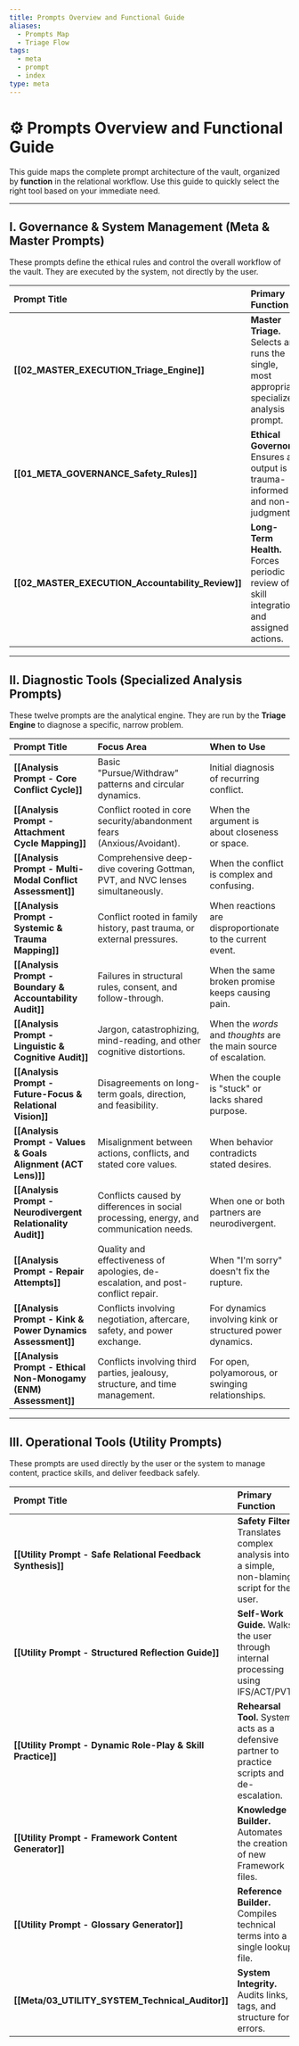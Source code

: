 ```yaml
---
title: Prompts Overview and Functional Guide
aliases:
  - Prompts Map
  - Triage Flow
tags:
  - meta
  - prompt
  - index
type: meta
---
```


<!-- @format -->

# ⚙️ Prompts Overview and Functional Guide

This guide maps the complete prompt architecture of the vault, organized by **function**
in the relational workflow. Use this guide to quickly select the right tool based on
your immediate need.

---

## I. Governance & System Management (Meta & Master Prompts)

These prompts define the ethical rules and control the overall workflow of the vault.
They are executed by the system, not directly by the user.

| Prompt Title                                      | Primary Function                                                                              | Workflow Stage        |
| :------------------------------------------------ | :-------------------------------------------------------------------------------------------- | :-------------------- |
| **[[02_MASTER_EXECUTION_Triage_Engine]]**         | **Master Triage.** Selects and runs the single, most appropriate specialized analysis prompt. | Execution Start       |
| **[[01_META_GOVERNANCE_Safety_Rules]]**           | **Ethical Governor.** Ensures all output is trauma-informed and non-judgmental.               | Continuous Constraint |
| **[[02_MASTER_EXECUTION_Accountability_Review]]** | **Long-Term Health.** Forces periodic review of skill integration and assigned actions.       | Maintenance/Review    |

---

## II. Diagnostic Tools (Specialized Analysis Prompts)

These twelve prompts are the analytical engine. They are run by the **Triage Engine** to
diagnose a specific, narrow problem.

| Prompt Title                                                    | Focus Area                                                                             | When to Use                                                        |
| :-------------------------------------------------------------- | :------------------------------------------------------------------------------------- | :----------------------------------------------------------------- |
| **[[Analysis Prompt - Core Conflict Cycle]]**                   | Basic "Pursue/Withdraw" patterns and circular dynamics.                                | Initial diagnosis of recurring conflict.                           |
| **[[Analysis Prompt - Attachment Cycle Mapping]]**              | Conflict rooted in core security/abandonment fears (Anxious/Avoidant).                 | When the argument is about closeness or space.                     |
| **[[Analysis Prompt - Multi-Modal Conflict Assessment]]**       | Comprehensive deep-dive covering Gottman, PVT, and NVC lenses simultaneously.          | When the conflict is complex and confusing.                        |
| **[[Analysis Prompt - Systemic & Trauma Mapping]]**             | Conflict rooted in family history, past trauma, or external pressures.                 | When reactions are disproportionate to the current event.          |
| **[[Analysis Prompt - Boundary & Accountability Audit]]**       | Failures in structural rules, consent, and follow-through.                             | When the same broken promise keeps causing pain.                   |
| **[[Analysis Prompt - Linguistic & Cognitive Audit]]**          | Jargon, catastrophizing, mind-reading, and other cognitive distortions.                | When the _words_ and _thoughts_ are the main source of escalation. |
| **[[Analysis Prompt - Future-Focus & Relational Vision]]**      | Disagreements on long-term goals, direction, and feasibility.                          | When the couple is "stuck" or lacks shared purpose.                |
| **[[Analysis Prompt - Values & Goals Alignment (ACT Lens)]]**   | Misalignment between actions, conflicts, and stated core values.                       | When behavior contradicts stated desires.                          |
| **[[Analysis Prompt - Neurodivergent Relationality Audit]]**    | Conflicts caused by differences in social processing, energy, and communication needs. | When one or both partners are neurodivergent.                      |
| **[[Analysis Prompt - Repair Attempts]]**                       | Quality and effectiveness of apologies, de-escalation, and post-conflict repair.       | When "I'm sorry" doesn't fix the rupture.                          |
| **[[Analysis Prompt - Kink & Power Dynamics Assessment]]**      | Conflicts involving negotiation, aftercare, safety, and power exchange.                | For dynamics involving kink or structured power dynamics.          |
| **[[Analysis Prompt - Ethical Non-Monogamy (ENM) Assessment]]** | Conflicts involving third parties, jealousy, structure, and time management.           | For open, polyamorous, or swinging relationships.                  |

---

## III. Operational Tools (Utility Prompts)

These prompts are used directly by the user or the system to manage content, practice
skills, and deliver feedback safely.

| Prompt Title                                                | Primary Function                                                                               | Output/Action           |
| :---------------------------------------------------------- | :--------------------------------------------------------------------------------------------- | :---------------------- |
| **[[Utility Prompt - Safe Relational Feedback Synthesis]]** | **Safety Filter.** Translates complex analysis into a simple, non-blaming script for the user. | 3-Part Repair Script    |
| **[[Utility Prompt - Structured Reflection Guide]]**        | **Self-Work Guide.** Walks the user through internal processing using IFS/ACT/PVT.             | Structured Reflection   |
| **[[Utility Prompt - Dynamic Role-Play & Skill Practice]]** | **Rehearsal Tool.** System acts as a defensive partner to practice scripts and de-escalation.  | Iterative Role-Play     |
| **[[Utility Prompt - Framework Content Generator]]**        | **Knowledge Builder.** Automates the creation of new Framework files.                          | Vetted Markdown File    |
| **[[Utility Prompt - Glossary Generator]]**                 | **Reference Builder.** Compiles technical terms into a single lookup file.                     | `_GLOSSARY_OF_TERMS.md` |
| **[[Meta/03_UTILITY_SYSTEM_Technical_Auditor]]**            | **System Integrity.** Audits links, tags, and structure for errors.                            | Maintenance Report      |
